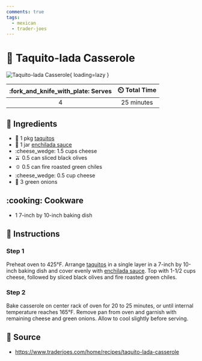 ```yaml
---
comments: true
tags:
  - mexican
  - trader-joes
---
```

# :taco: Taquito-lada Casserole

![Taquito-lada Casserole](../assets/images/taquito-lada-casserole.png){ loading=lazy }

| :fork_and_knife_with_plate: Serves | :timer_clock: Total Time |
|:----------------------------------:|:-----------------------: |
| 4 | 25 minutes |

## :salt: Ingredients

- :taco: 1 pkg [taquitos][2]
- :taco: 1 jar [enchilada sauce][1]
- :cheese_wedge: 1.5 cups cheese
- :olive: 0.5 can sliced black olives
- :bell_pepper: 0.5 can fire roasted green chiles
- :cheese_wedge: 0.5 cup cheese
- :seedling: 3 green onions

## :cooking: Cookware

- 1 7-inch by 10-inch baking dish

## :pencil: Instructions

### Step 1

Preheat oven to 425°F. Arrange [taquitos][2] in a single layer in a 7-inch by 10-inch baking dish and cover evenly with
[enchilada sauce][1]. Top with 1-1/2 cups cheese, followed by sliced black olives and fire roasted green chiles.

### Step 2

Bake casserole on center rack of oven for 20 to 25 minutes, or until internal temperature reaches 165°F. Remove pan
from oven and garnish with remaining cheese and green onions. Allow to cool slightly before serving.

## :link: Source

- <https://www.traderjoes.com/home/recipes/taquito-lada-casserole>

[1]: <../sauces-and-dressings/enchilada-sauce.md>
[2]: <./baked-black-bean-taquitos.md>
